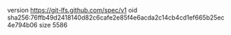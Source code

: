 version https://git-lfs.github.com/spec/v1
oid sha256:76ffb49d2418140d82c6cafe2e85f4e6acda2c14cb4cd1ef665b25ec4e794b06
size 5586
